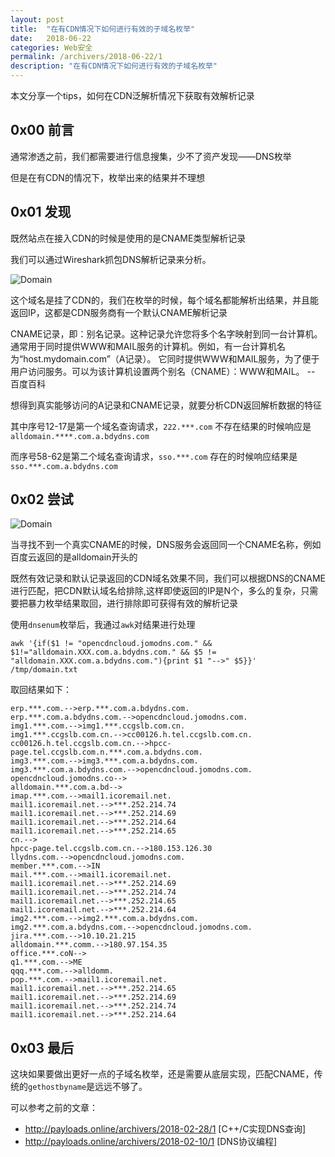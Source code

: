 ```yaml
---
layout: post
title:  "在有CDN情况下如何进行有效的子域名枚举"
date:   2018-06-22
categories: Web安全
permalink: /archivers/2018-06-22/1
description: "在有CDN情况下如何进行有效的子域名枚举"
---
```

本文分享一个tips，如何在CDN泛解析情况下获取有效解析记录
<!--more-->


## 0x00 前言

通常渗透之前，我们都需要进行信息搜集，少不了资产发现——DNS枚举

但是在有CDN的情况下，枚举出来的结果并不理想

## 0x01 发现

既然站点在接入CDN的时候是使用的是CNAME类型解析记录

我们可以通过Wireshark抓包DNS解析记录来分析。

![Domain](https://rvn0xsy.oss-cn-shanghai.aliyuncs.com/2018-06-22/0x01.png)


这个域名是挂了CDN的，我们在枚举的时候，每个域名都能解析出结果，并且能返回IP，这都是CDN服务商有一个默认CNAME解析记录

CNAME记录，即：别名记录。这种记录允许您将多个名字映射到同一台计算机。 通常用于同时提供WWW和MAIL服务的计算机。例如，有一台计算机名为“host.mydomain.com”（A记录）。 它同时提供WWW和MAIL服务，为了便于用户访问服务。可以为该计算机设置两个别名（CNAME）：WWW和MAIL。
-- 百度百科


想得到真实能够访问的A记录和CNAME记录，就要分析CDN返回解析数据的特征

其中序号12-17是第一个域名查询请求，`222.***.com` 不存在结果的时候响应是 `alldomain.****.com.a.bdydns.com`

而序号58-62是第二个域名查询请求，`sso.***.com` 存在的时候响应结果是 `sso.***.com.a.bdydns.com`

## 0x02 尝试

![Domain](https://rvn0xsy.oss-cn-shanghai.aliyuncs.com/2018-06-22/0x02.png)

当寻找不到一个真实CNAME的时候，DNS服务会返回同一个CNAME名称，例如百度云返回的是alldomain开头的

既然有效记录和默认记录返回的CDN域名效果不同，我们可以根据DNS的CNAME进行匹配，把CDN默认域名给排除,这样即使返回的IP是N个，多么的复杂，只需要把暴力枚举结果取回，进行排除即可获得有效的解析记录

使用`dnsenum`枚举后，我通过`awk`对结果进行处理

`awk '{if($1 != "opencdncloud.jomodns.com." && $1!="alldomain.XXX.com.a.bdydns.com." && $5 != "alldomain.XXX.com.a.bdydns.com."){print $1 "-->" $5}}' /tmp/domain.txt`

取回结果如下：

```
erp.***.com.-->erp.***.com.a.bdydns.com.
erp.***.com.a.bdydns.com.-->opencdncloud.jomodns.com.
img1.***.com.-->img1.***.ccgslb.com.cn.
img1.***.ccgslb.com.cn.-->cc00126.h.tel.ccgslb.com.cn.
cc00126.h.tel.ccgslb.com.cn.-->hpcc-page.tel.ccgslb.com.n.***.com.a.bdydns.com.
img3.***.com.-->img3.***.com.a.bdydns.com.
img3.***.com.a.bdydns.com.-->opencdncloud.jomodns.com.
opencdncloud.jomodns.co-->
alldomain.***.com.a.bd-->
imap.***.com.-->mail1.icoremail.net.
mail1.icoremail.net.-->***.252.214.74
mail1.icoremail.net.-->***.252.214.69
mail1.icoremail.net.-->***.252.214.64
mail1.icoremail.net.-->***.252.214.65
cn.-->
hpcc-page.tel.ccgslb.com.cn.-->180.153.126.30
llydns.com.-->opencdncloud.jomodns.com.
member.***.com.-->IN
mail.***.com.-->mail1.icoremail.net.
mail1.icoremail.net.-->***.252.214.69
mail1.icoremail.net.-->***.252.214.74
mail1.icoremail.net.-->***.252.214.65
mail1.icoremail.net.-->***.252.214.64
img2.***.com.-->img2.***.com.a.bdydns.com.
img2.***.com.a.bdydns.com.-->opencdncloud.jomodns.com.
jira.***.com.-->10.10.21.215
alldomain.***.comm.-->180.97.154.35
office.***.coN-->
q1.***.com.-->ME
qqq.***.com.-->alldomm.
pop.***.com.-->mail1.icoremail.net.
mail1.icoremail.net.-->***.252.214.65
mail1.icoremail.net.-->***.252.214.69
mail1.icoremail.net.-->***.252.214.74
mail1.icoremail.net.-->***.252.214.64
```


## 0x03 最后

这块如果要做出更好一点的子域名枚举，还是需要从底层实现，匹配CNAME，传统的`gethostbyname`是远远不够了。

可以参考之前的文章：

* http://payloads.online/archivers/2018-02-28/1 [C++/C实现DNS查询]
* http://payloads.online/archivers/2018-02-10/1 [DNS协议编程]

